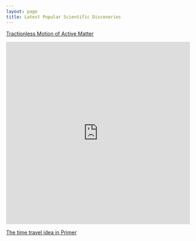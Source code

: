 ```yaml
---
layout: page
title: Latest Popular Scientific Discoveries
---
```


[Tractionless Motion of Active Matter](https://phys.org/news/2019-12-discovery-reveals-tractionless-motion.html)
<iframe width="100%" height="500px" src="https://phys.org/news/2019-12-discovery-reveals-tractionless-motion.html" frameborder="0"
allowfullscreen></iframe>

[The time travel idea in Primer](https://futurism.com/astrophysicist-build-time-machine-past)
